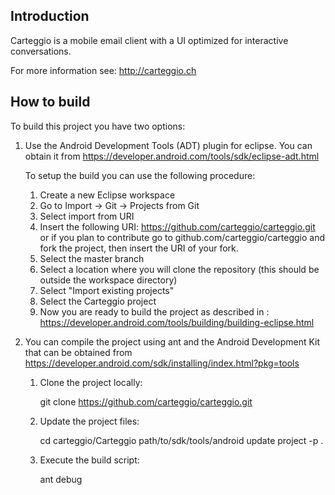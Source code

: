 Introduction
----------------

Carteggio is a mobile email client with a UI optimized for interactive conversations.

For more information see: http://carteggio.ch

How to build
---------------

To build this project you have two options:

1. Use the Android Development Tools (ADT) plugin for eclipse. You can obtain it
   from https://developer.android.com/tools/sdk/eclipse-adt.html

   To setup the build you can use the following procedure:

     1. Create a new Eclipse workspace
     2. Go to Import -> Git -> Projects from Git
     3. Select import from URI
     4. Insert the following URI: https://github.com/carteggio/carteggio.git or
        if you plan to contribute go to github.com/carteggio/carteggio and fork
        the project, then insert the URI of your fork.
     5. Select the master branch
     6. Select a location where you will clone the repository (this should be 
        outside the workspace directory)
     7. Select "Import existing projects"
     8. Select the Carteggio project
     9. Now you are ready to build the project as described in :
          https://developer.android.com/tools/building/building-eclipse.html

2. You can compile the project using ant and the Android Development Kit that
   can be obtained from https://developer.android.com/sdk/installing/index.html?pkg=tools

     1. Clone the project locally:

         git clone https://github.com/carteggio/carteggio.git

     2. Update the project files:

         cd carteggio/Carteggio
         path/to/sdk/tools/android update project -p .

     3. Execute the build script:

         ant debug
